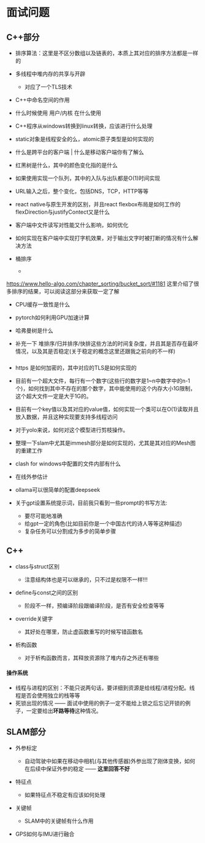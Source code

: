 # 面试问题

## C++部分

- 排序算法：这里是不区分数组以及链表的，本质上其对应的排序方法都是一样的

  

- 多线程中堆内存的共享与开辟 
  - 对应了一个TLS技术

- C++中命名空间的作用

- 什么时候使用 用户/内核 在什么使用

- C++程序从windows转换到linux转换，应该进行什么处理






- static对象是线程安全的么，atomic原子类型是如何实现的
- 什么是跨平台的客户端 | 什么是移动客户端你有了解么
- 红黑树是什么，其中的颜色变化指的是什么
- 如果使用实现一个队列，其中的入队与出队都是O(1)时间实现
- URL输入之后，整个变化，包括DNS，TCP，HTTP等等
- react native与原生开发的区别，并且react flexbox布局是如何工作的 flexDirection与justifyContect又是什么
- 客户端中文件读写对性能又什么影响，如何优化
- 如何实现在客户端中实现打字机效果，对于输出文字时被打断的情况有什么解决方法






- 桶排序

  - 

https://www.hello-algo.com/chapter_sorting/bucket_sort/#1181 这里介绍了很多排序的结果，可以阅读这部分来获取一定了解




- CPU缓存一致性是什么

  

- pytorch如何利用GPU加速计算



- 哈弗曼树是什么

- 补充一下 堆排序/归并排序/快排这些方法的时间复杂度，并且其是否存在最坏情况，以及其是否稳定(关于稳定的概念这里还跟我之前向的不一样)



###









- https 是如何加密的，其中对应的TLS是如何实现的



- 目前有一个超大文件，每行有一个数字(这些行的数字是1~n中数字中的n-1个)，如何找到其中不存在的那个数字，其中能使用的这个内存大小1G限制，这个超大文件一定是大于1G的。
- 目前有一个key值以及其对应的value值，如何实现一个类可以在O(1)读取并且放入数据，并且这种实现要支持多线程访问
- 对于yolo来说，如何对这个模型进行剪枝操作。
- 整理一下slam中尤其是immesh部分是如何实现的，尤其是其对应的Mesh图的重建工作







- clash for windows中配置的文件内部有什么

- 在线外参估计

- ollama可以很简单的配置deepseek 
- 关于gpt设置系统提示词，目前我只看到一些prompt的书写方法:
  - 要尽可能地准确
  - 给gpt一定的角色(比如目前你是一个中国古代的诗人等等这种描述)
  - 复杂任务可以分割成为多步的简单步骤



## C++

- class与struct区别 	
  - 注意结构体也是可以继承的，只不过是权限不一样!!!

- define与const之间的区别
  - 阶段不一样，预编译阶段跟编译阶段，是否有安全检查等等

- override关键字
  - 其好处在哪里，防止虚函数重写的时候写错函数名
- 析构函数
  - 对于析构函数而言，其释放资源除了堆内存之外还有哪些







#### 操作系统

- 线程与进程的区别：不能只说两句话，要详细到资源是给线程/进程分配。线程是否会使用独立的栈等等
- 死锁出现的情况 —— 面试中使用的例子一定不能给上锁之后忘记开锁的例子，一定要给出**环路等待**这种情况。







## SLAM部分



- 外参标定
  - 自动驾驶中如果在移动中相机(与其他传感器)外参出现了刚体变换，如何在后续中保证外参的稳定 —— **这里回答不好**
- 特征点
  - 如果特征点不稳定有应该如何处理
- 关键帧 
  - SLAM中的关键帧有什么作用



- GPS如何与IMU进行融合

